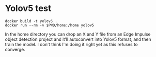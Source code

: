 # Yolov5 test

```
docker build -t yolov5 .
docker run --rm -v $PWD/home:/home yolov5
```

In the home directory you can drop an X and Y file from an Edge Impulse object detection project and it'll autoconvert into Yolov5 format, and then train the model. I don't think I'm doing it right yet as this refuses to converge.
